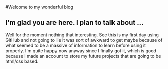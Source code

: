 #Welcome to my wonderful blog
## I'm glad you are here. I plan to talk about ... 

Well for the moment nothing that interesting. See this is my first day using GitHub and not going to lie it was sort of awkward to get maybe because of what seemed to be a massive of information to learn before using it properly. I'm quite happy now anyway since I finally got it, which is good because I made an account to store my future projects that are going to be html/css based.
